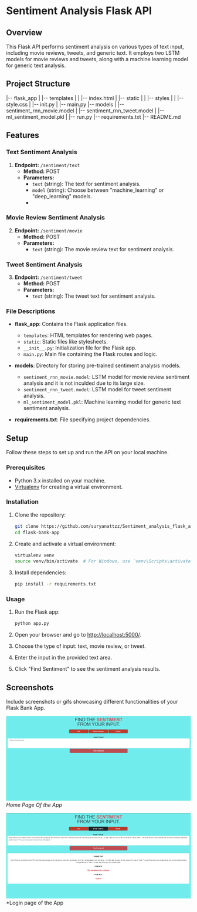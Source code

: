 # Sentiment Analysis Flask API

## Overview
This Flask API performs sentiment analysis on various types of text input, including movie reviews, tweets, and generic text. It employs two LSTM models for movie reviews and tweets, along with a machine learning model for generic text analysis.

## Project Structure
|-- flask_app
| |-- templates
| | |-- index.html
| |-- static
| | |-- styles
| | |-- style.css
| |-- init.py
| |-- main.py
|-- models
| |-- sentiment_rnn_movie.model
| |-- sentiment_rnn_tweet.model
| |-- ml_sentiment_model.pkl
| |-- run.py
|-- requirements.txt
|-- README.md

## Features

### Text Sentiment Analysis
1. **Endpoint:** `/sentiment/text`
   - **Method:** POST
   - **Parameters:**
     - `text` (string): The text for sentiment analysis.
     - `model` (string): Choose between "machine_learning" or "deep_learning" models.
     - 
### Movie Review Sentiment Analysis
2. **Endpoint:** `/sentiment/movie`
   - **Method:** POST
   - **Parameters:**
     - `text` (string): The movie review text for sentiment analysis.

### Tweet Sentiment Analysis
3. **Endpoint:** `/sentiment/tweet`
   - **Method:** POST
   - **Parameters:**
     - `text` (string): The tweet text for sentiment analysis.

### File Descriptions

- **flask_app**: Contains the Flask application files.
  - `templates`: HTML templates for rendering web pages.
  - `static`: Static files like stylesheets.
  - `__init__.py`: Initialization file for the Flask app.
  - `main.py`: Main file containing the Flask routes and logic.

- **models**: Directory for storing pre-trained sentiment analysis models.
  - `sentiment_rnn_movie.model`: LSTM model for movie review sentiment analysis and it is not inculded due to its large size.
  - `sentiment_rnn_tweet.model`: LSTM model for tweet sentiment analysis.
  - `ml_sentiment_model.pkl`: Machine learning model for generic text sentiment analysis.

- **requirements.txt**: File specifying project dependencies.

## Setup
Follow these steps to set up and run the API on your local machine.

### Prerequisites

- Python 3.x installed on your machine.
- [Virtualenv](https://pypi.org/project/virtualenv/) for creating a virtual environment.

### Installation

1. Clone the repository:
    ```bash
    git clone https://github.com/suryanattzz/Sentiment_analysis_flask_api.git
    cd flask-bank-app
    ```
2. Create and activate a virtual environment:
    ```bash
    virtualenv venv
    source venv/bin/activate  # For Windows, use `venv\Scripts\activate`
    ```
3. Install dependencies:
    ```bash
    pip install -r requirements.txt
    ```
    
### Usage

1. Run the Flask app:
    ```bash
    python app.py
    ```
    
2. Open your browser and go to [http://localhost:5000/](http://localhost:5000/).
3. Choose the type of input: text, movie review, or tweet.
4. Enter the input in the provided text area.
5. Click "Find Sentiment" to see the sentiment analysis results.

   
## Screenshots

Include screenshots or gifs showcasing different functionalities of your Flask Bank App.

![Screenshot 1](screenshots/Screenshot_2.png)
*Home Page Of the App*

![Screenshot 2](screenshots/Screenshot_1.png)
*Login page of the App




